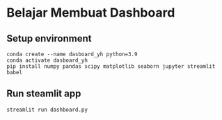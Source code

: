 # Belajar Membuat Dashboard 

## Setup environment
```
conda create --name dasboard_yh python=3.9
conda activate dasboard_yh
pip install numpy pandas scipy matplotlib seaborn jupyter streamlit babel
```

## Run steamlit app
```
streamlit run dashboard.py
```

